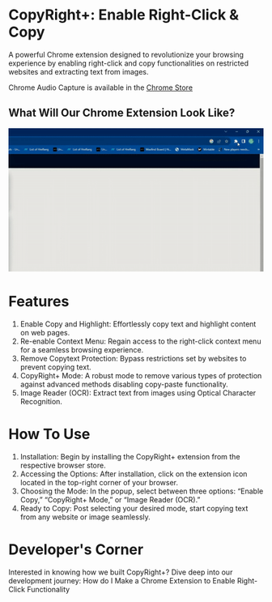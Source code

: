 # CopyRight+: Enable Right-Click & Copy

A powerful Chrome extension designed to revolutionize your browsing experience by enabling right-click and copy functionalities on restricted websites and extracting text from images.

Chrome Audio Capture is available in the [Chrome Store](https://chrome.google.com/webstore/detail/copyright%20-enable-right-c/pkoccklolohdacbfooifnpebakpbeipc)

## What Will Our Chrome Extension Look Like?

![Chrome Extension Preview](./docs/Google-Chrome-Extension-Preview.gif)

# Features

1. Enable Copy and Highlight: Effortlessly copy text and highlight content on web pages.
2. Re-enable Context Menu: Regain access to the right-click context menu for a seamless browsing experience.
3. Remove Copytext Protection: Bypass restrictions set by websites to prevent copying text.
4. CopyRight+ Mode: A robust mode to remove various types of protection against advanced methods disabling copy-paste functionality.
5. Image Reader (OCR): Extract text from images using Optical Character Recognition.

# How To Use

1. Installation: Begin by installing the CopyRight+ extension from the respective browser store.
2. Accessing the Options: After installation, click on the extension icon located in the top-right corner of your browser.
3. Choosing the Mode: In the popup, select between three options: “Enable Copy,” “CopyRight+ Mode,” or “Image Reader (OCR).”
4. Ready to Copy: Post selecting your desired mode, start copying text from any website or image seamlessly.

# Developer's Corner

Interested in knowing how we built CopyRight+? Dive deep into our development journey:
How do I Make a Chrome Extension to Enable Right-Click Functionality
